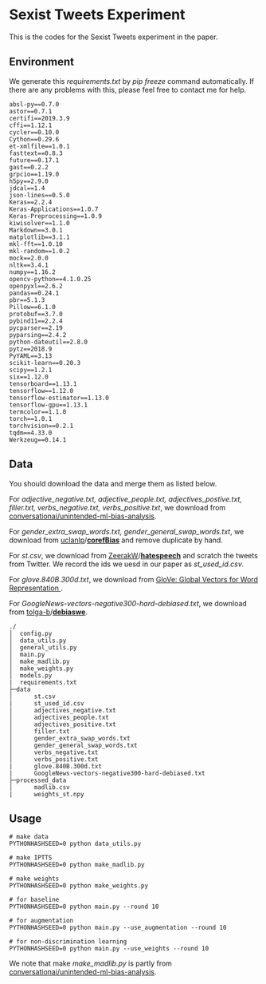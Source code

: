# Sexist Tweets Experiment

This is the codes for the Sexist Tweets experiment in the paper.

## Environment

We generate this *requirements.txt* by *pip freeze* command automatically. If there are any problems with this, please feel free to contact me for help.

```
absl-py==0.7.0
astor==0.7.1
certifi==2019.3.9
cffi==1.12.1
cycler==0.10.0
Cython==0.29.6
et-xmlfile==1.0.1
fasttext==0.8.3
future==0.17.1
gast==0.2.2
grpcio==1.19.0
h5py==2.9.0
jdcal==1.4
json-lines==0.5.0
Keras==2.2.4
Keras-Applications==1.0.7
Keras-Preprocessing==1.0.9
kiwisolver==1.1.0
Markdown==3.0.1
matplotlib==3.1.1
mkl-fft==1.0.10
mkl-random==1.0.2
mock==2.0.0
nltk==3.4.1
numpy==1.16.2
opencv-python==4.1.0.25
openpyxl==2.6.2
pandas==0.24.1
pbr==5.1.3
Pillow==6.1.0
protobuf==3.7.0
pybind11==2.2.4
pycparser==2.19
pyparsing==2.4.2
python-dateutil==2.8.0
pytz==2018.9
PyYAML==3.13
scikit-learn==0.20.3
scipy==1.2.1
six==1.12.0
tensorboard==1.13.1
tensorflow==1.12.0
tensorflow-estimator==1.13.0
tensorflow-gpu==1.13.1
termcolor==1.1.0
torch==1.0.1
torchvision==0.2.1
tqdm==4.33.0
Werkzeug==0.14.1
```

## Data

You should download the data and merge them as listed below.

For <i>adjective_negative.txt, adjective_people.txt, adjectives_postive.txt, filler.txt, verbs_negative.txt, verbs_positive.txt</i>, we download from [conversationai/unintended-ml-bias-analysis]( https://github.com/conversationai/unintended-ml-bias-analysis ).

For *gender_extra_swap_words.txt, gender_general_swap_words.txt*, we download from [uclanlp](https://github.com/uclanlp)/**[corefBias](https://github.com/uclanlp/corefBias)** and remove duplicate by hand.

For *st.csv*, we download from [ZeerakW](https://github.com/ZeerakW)/**[hatespeech](https://github.com/ZeerakW/hatespeech)** and scratch the tweets from Twitter. We record the ids we uesd in our paper as *st_used_id.csv*.

For *glove.840B.300d.txt*, we download from [ GloVe: Global Vectors for Word Representation ]( https://nlp.stanford.edu/projects/glove/ ).

For *GoogleNews-vectors-negative300-hard-debiased.txt*, we download from [tolga-b](https://github.com/tolga-b)/**[debiaswe](https://github.com/tolga-b/debiaswe)**.

```
./
│  config.py
│  data_utils.py
│  general_utils.py
│  main.py
│  make_madlib.py
│  make_weights.py
│  models.py
|  requirements.txt
├─data
│      st.csv
|      st_used_id.csv
│      adjectives_negative.txt
│      adjectives_people.txt
│      adjectives_positive.txt
│      filler.txt
│      gender_extra_swap_words.txt
│      gender_general_swap_words.txt
│      verbs_negative.txt
│      verbs_positive.txt
|      glove.840B.300d.txt
|      GoogleNews-vectors-negative300-hard-debiased.txt
├─processed_data
│      madlib.csv
|      weights_st.npy
```

## Usage

```
# make data
PYTHONHASHSEED=0 python data_utils.py

# make IPTTS
PYTHONHASHSEED=0 python make_madlib.py

# make weights
PYTHONHASHSEED=0 python make_weights.py

# for baseline
PYTHONHASHSEED=0 python main.py --round 10

# for augmentation
PYTHONHASHSEED=0 python main.py --use_augmentation --round 10

# for non-discrimination learning
PYTHONHASHSEED=0 python main.py --use_weights --round 10
```

We note that make *make_madlib.py* is partly from [conversationai/unintended-ml-bias-analysis]( https://github.com/conversationai/unintended-ml-bias-analysis ).